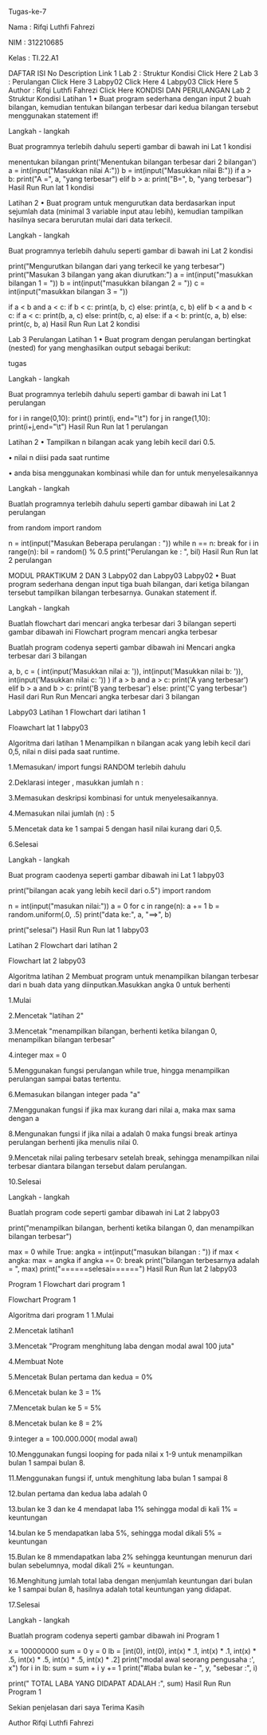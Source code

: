 Tugas-ke-7

Nama : Rifqi Luthfi Fahrezi

NIM : 312210685

Kelas : TI.22.A1

DAFTAR ISI No Description Link 1 Lab 2 : Struktur Kondisi Click Here 2 Lab 3 : Perulangan Click Here 3 Labpy02 Click Here 4 Labpy03 Click Here 5 Author : Rifqi Luthfi Fahrezi Click Here KONDISI DAN PERULANGAN Lab 2 Struktur Kondisi Latihan 1 • Buat program sederhana dengan input 2 buah bilangan, kemudian tentukan bilangan terbesar dari kedua bilangan tersebut menggunakan statement if!

Langkah - langkah

Buat programnya terlebih dahulu seperti gambar di bawah ini Lat 1 kondisi

menentukan bilangan
print('Menentukan bilangan terbesar dari 2 bilangan') a = int(input("Masukkan nilai A:")) b = int(input("Masukkan nilai B:")) if a > b: print("A =", a, "yang terbesar") elif b > a: print("B=", b, "yang terbesar") Hasil Run Run lat 1 kondisi

Latihan 2 • Buat program untuk mengurutkan data berdasarkan input sejumlah data (minimal 3 variable input atau lebih), kemudian tampilkan hasilnya secara berurutan mulai dari data terkecil.

Langkah - langkah

Buat programnya terlebih dahulu seperti gambar di bawah ini Lat 2 kondisi

print("Mengurutkan bilangan dari yang terkecil ke yang terbesar") print("Masukan 3 bilangan yang akan diurutkan:") a = int(input("masukkan bilangan 1 = ")) b = int(input("masukkan bilangan 2 = ")) c = int(input("masukkan bilangan 3 = "))

if a < b and a < c: if b < c: print(a, b, c) else: print(a, c, b) elif b < a and b < c: if a < c: print(b, a, c) else: print(b, c, a) else: if a < b: print(c, a, b) else: print(c, b, a) Hasil Run Run Lat 2 kondisi

Lab 3 Perulangan Latihan 1 • Buat program dengan perulangan bertingkat (nested) for yang menghasilkan output sebagai berikut:

tugas

Langkah - langkah

Buat programnya terlebih dahulu seperti gambar di bawah ini Lat 1 perulangan

for i in range(0,10): print() print(i, end="\t") for j in range(1,10): print(i+j,end="\t") Hasil Run Run lat 1 perulangan

Latihan 2 • Tampilkan n bilangan acak yang lebih kecil dari 0.5.

• nilai n diisi pada saat runtime

• anda bisa menggunakan kombinasi while dan for untuk menyelesaikannya

Langkah - langkah

Buatlah programnya terlebih dahulu seperti gambar dibawah ini Lat 2 perulangan

from random import random

n = int(input("Masukan Beberapa perulangan : ")) while n == n: break for i in range(n): bil = random() % 0.5 print("Perulangan ke : ", bil) Hasil Run Run lat 2 perulangan

MODUL PRAKTIKUM 2 DAN 3 Labpy02 dan Labpy03 Labpy02 • Buat program sederhana dengan input tiga buah bilangan, dari ketiga bilangan tersebut tampilkan bilangan terbesarnya. Gunakan statement if.

Langkah - langkah

Buatlah flowchart dari mencari angka terbesar dari 3 bilangan seperti gambar dibawah ini Flowchart program mencari angka terbesar

Buatlah program codenya seperti gambar dibawah ini Mencari angka terbesar dari 3 bilangan

a, b, c = ( int(input('Masukkan nilai a: ')), int(input('Masukkan nilai b: ')), int(input('Masukkan nilai c: ')) ) if a > b and a > c: print('A yang terbesar') elif b > a and b > c: print('B yang terbesar') else: print('C yang terbesar') Hasil dari Run Run Mencari angka terbesar dari 3 bilangan

Labpy03 Latihan 1 Flowchart dari latihan 1

Floawchart lat 1 labpy03

Algoritma dari latihan 1 Menampilkan n bilangan acak yang lebih kecil dari 0,5, nilai n diisi pada saat runtime.

1.Memasukan/ import fungsi RANDOM terlebih dahulu

2.Deklarasi integer , masukkan jumlah n :

3.Memasukan deskripsi kombinasi for untuk menyelesaikannya.

4.Memasukan nilai jumlah (n) : 5

5.Mencetak data ke 1 sampai 5 dengan hasil nilai kurang dari 0,5.

6.Selesai

Langkah - langkah

Buat program caodenya seperti gambar dibawah ini Lat 1 labpy03

print("bilangan acak yang lebih kecil dari o.5") import random

n = int(input("masukan nilai:")) a = 0 for c in range(n): a += 1 b = random.uniform(.0, .5) print("data ke:", a, "==>", b)

print("selesai") Hasil Run Run lat 1 labpy03

Latihan 2 Flowchart dari latihan 2

Flowchart lat 2 labpy03

Algoritma latihan 2 Membuat program untuk menampilkan bilangan terbesar dari n buah data yang diinputkan.Masukkan angka 0 untuk berhenti

1.Mulai

2.Mencetak "latihan 2"

3.Mencetak "menampilkan bilangan, berhenti ketika bilangan 0, menampilkan bilangan terbesar"

4.integer max = 0

5.Menggunakan fungsi perulangan while true, hingga menampilkan perulangan sampai batas tertentu.

6.Memasukan bilangan integer pada "a"

7.Menggunakan fungsi if jika max kurang dari nilai a, maka max sama dengan a

8.Mengunakan fungsi if jika nilai a adalah 0 maka fungsi break artinya perulangan berhenti jika menulis nilai 0.

9.Mencetak nilai paling terbesarv setelah break, sehingga menampilkan nilai terbesar diantara bilangan tersebut dalam perulangan.

10.Selesai

Langkah - langkah

Buatlah program code seperti gambar dibawah ini Lat 2 labpy03

print("menampilkan bilangan, berhenti ketika bilangan 0, dan menampilkan bilangan terbesar")

max = 0 while True: angka = int(input("masukan bilangan : ")) if max < angka: max = angka if angka == 0: break print("bilangan terbesarnya adalah = ", max) print("======selesai======") Hasil Run Run lat 2 labpy03

Program 1 Flowchart dari program 1

Flowchart Program 1

Algoritma dari program 1 1.Mulai

2.Mencetak latihan1

3.Mencetak "Program menghitung laba dengan modal awal 100 juta"

4.Membuat Note

5.Mencetak Bulan pertama dan kedua = 0%

6.Mencetak bulan ke 3 = 1%

7.Mencetak bulan ke 5 = 5%

8.Mencetak bulan ke 8 = 2%

9.integer a = 100.000.000( modal awal)

10.Menggunakan fungsi looping for pada nilai x 1-9 untuk menampilkan bulan 1 sampai bulan 8.

11.Menggunakan fungsi if, untuk menghitung laba bulan 1 sampai 8

12.bulan pertama dan kedua laba adalah 0

13.bulan ke 3 dan ke 4 mendapat laba 1% sehingga modal di kali 1% = keuntungan

14.bulan ke 5 mendapatkan laba 5%, sehingga modal dikali 5% = keuntungan

15.Bulan ke 8 mmendapatkan laba 2% sehingga keuntungan menurun dari bulan sebelumnya, modal dikali 2% = keuntungan.

16.Menghitung jumlah total laba dengan menjumlah keuntungan dari bulan ke 1 sampai bulan 8, hasilnya adalah total keuntungan yang didapat.

17.Selesai

Langkah - langkah

Buatlah program codenya seperti gambar dibawah ini Program 1

x = 100000000 sum = 0 y = 0 lb = [int(0), int(0), int(x) * .1, int(x) * .1, int(x) * .5, int(x) * .5, int(x) * .5, int(x) * .2] print("modal awal seorang pengusaha :', x") for i in lb: sum = sum + i y += 1 print("#laba bulan ke - ", y, "sebesar :", i)

print("  TOTAL LABA YANG DIDAPAT ADALAH :", sum)
Hasil Run Run Program 1

Sekian penjelasan dari saya Terima Kasih

Author Rifqi Luthfi Fahrezi
